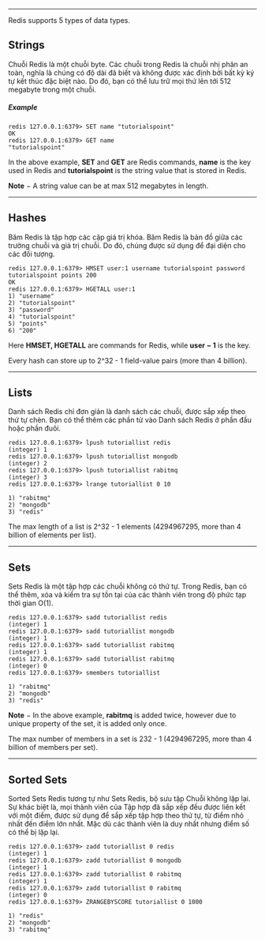 
---

Redis supports 5 types of data types.

## Strings

Chuỗi Redis là một chuỗi byte. Các chuỗi trong Redis là chuỗi nhị phân an toàn, nghĩa là chúng có độ dài đã biết và không được xác định bởi bất kỳ ký tự kết thúc đặc biệt nào. Do đó, bạn có thể lưu trữ mọi thứ lên tới 512 megabyte trong một chuỗi.
##### Example

```
redis 127.0.0.1:6379> SET name "tutorialspoint" 
OK 
redis 127.0.0.1:6379> GET name 
"tutorialspoint"
```


In the above example, **SET** and **GET** are Redis commands, **name** is the key used in Redis and **tutorialspoint** is the string value that is stored in Redis.

**Note** − A string value can be at max 512 megabytes in length.


---
## Hashes

Băm Redis là tập hợp các cặp giá trị khóa. Băm Redis là bản đồ giữa các trường chuỗi và giá trị chuỗi. Do đó, chúng được sử dụng để đại diện cho các đối tượng.


```
redis 127.0.0.1:6379> HMSET user:1 username tutorialspoint password 
tutorialspoint points 200 
OK 
redis 127.0.0.1:6379> HGETALL user:1  
1) "username" 
2) "tutorialspoint" 
3) "password" 
4) "tutorialspoint" 
5) "points" 
6) "200"
```

Here **HMSET, HGETALL** are commands for Redis, while **user − 1** is the key.

Every hash can store up to 2^32 - 1 field-value pairs (more than 4 billion).


---

## Lists

Danh sách Redis chỉ đơn giản là danh sách các chuỗi, được sắp xếp theo thứ tự chèn. Bạn có thể thêm các phần tử vào Danh sách Redis ở phần đầu hoặc phần đuôi.

```
redis 127.0.0.1:6379> lpush tutoriallist redis 
(integer) 1 
redis 127.0.0.1:6379> lpush tutoriallist mongodb 
(integer) 2 
redis 127.0.0.1:6379> lpush tutoriallist rabitmq 
(integer) 3 
redis 127.0.0.1:6379> lrange tutoriallist 0 10  

1) "rabitmq" 
2) "mongodb" 
3) "redis"
```

The max length of a list is 2^32 - 1 elements (4294967295, more than 4 billion of elements per list).

---
## Sets

Sets Redis là một tập hợp các chuỗi không có thứ tự. Trong Redis, bạn có thể thêm, xóa và kiểm tra sự tồn tại của các thành viên trong độ phức tạp thời gian O(1).

```
redis 127.0.0.1:6379> sadd tutoriallist redis 
(integer) 1 
redis 127.0.0.1:6379> sadd tutoriallist mongodb 
(integer) 1 
redis 127.0.0.1:6379> sadd tutoriallist rabitmq 
(integer) 1 
redis 127.0.0.1:6379> sadd tutoriallist rabitmq 
(integer) 0 
redis 127.0.0.1:6379> smembers tutoriallist  

1) "rabitmq" 
2) "mongodb" 
3) "redis"
```

**Note** − In the above example, **rabitmq** is added twice, however due to unique property of the set, it is added only once.

The max number of members in a set is 232 - 1 (4294967295, more than 4 billion of members per set).

---
## Sorted Sets

Sorted Sets Redis tương tự như Sets Redis, bộ sưu tập Chuỗi không lặp lại. Sự khác biệt là, mọi thành viên của Tập hợp đã sắp xếp đều được liên kết với một điểm, được sử dụng để sắp xếp tập hợp theo thứ tự, từ điểm nhỏ nhất đến điểm lớn nhất. Mặc dù các thành viên là duy nhất nhưng điểm số có thể bị lặp lại.

```
redis 127.0.0.1:6379> zadd tutoriallist 0 redis 
(integer) 1 
redis 127.0.0.1:6379> zadd tutoriallist 0 mongodb 
(integer) 1 
redis 127.0.0.1:6379> zadd tutoriallist 0 rabitmq 
(integer) 1 
redis 127.0.0.1:6379> zadd tutoriallist 0 rabitmq 
(integer) 0 
redis 127.0.0.1:6379> ZRANGEBYSCORE tutoriallist 0 1000  

1) "redis" 
2) "mongodb" 
3) "rabitmq"
```
